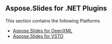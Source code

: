 ## Aspose.Slides for .NET Plugins

This section contains the following Platforms
* [Aspose.Slides for OpenXML](OpenXML)
* [Aspose.Slides for VSTO](Aspose.Slides%20Vs%20VSTO%20Presentations)
